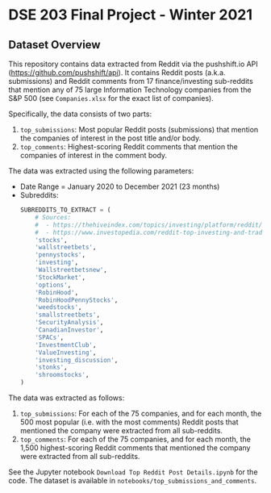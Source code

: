 DSE 203 Final Project - Winter 2021
===================================

Dataset Overview
----------------

This repository contains data extracted from Reddit via the pushshift.io API (https://github.com/pushshift/api). It
contains Reddit posts (a.k.a. submissions) and Reddit comments from 17 finance/investing sub-reddits that mention any of
75 large Information Technology companies from the S&P 500 (see `Companies.xlsx` for the exact list of companies).

Specifically, the data consists of two parts:

1. `top_submissions`: Most popular Reddit posts (submissions) that mention the companies of interest in the post title
   and/or body.
2. `top_comments`: Highest-scoring Reddit comments that mention the companies of interest in the comment body.

The data was extracted using the following parameters:

- Date Range = January 2020 to December 2021 (23 months)
- Subreddits: 
  ```python
  SUBREDDITS_TO_EXTRACT = (
      # Sources:
      #  - https://thehiveindex.com/topics/investing/platform/reddit/
      #  - https://www.investopedia.com/reddit-top-investing-and-trading-communities-5189322
      'stocks',
      'wallstreetbets',
      'pennystocks',
      'investing',
      'Wallstreetbetsnew',
      'StockMarket',
      'options',
      'RobinHood',
      'RobinHoodPennyStocks',
      'weedstocks',
      'smallstreetbets',
      'SecurityAnalysis',
      'CanadianInvestor',
      'SPACs',
      'InvestmentClub',
      'ValueInvesting',
      'investing_discussion',
      'stonks',
      'shroomstocks',
  )
  ```

The data was extracted as follows:

1. `top_submissions`: For each of the 75 companies, and for each month, the 500 most popular (i.e. with the most
   comments) Reddit posts that mentioned the company were extracted from all sub-reddits.
2. `top_comments`: For each of the 75 companies, and for each month, the 1,500 highest-scoring Reddit comments that
   mentioned the company were extracted from all sub-reddits.

See the Jupyter notebook `Download Top Reddit Post Details.ipynb` for the code. The dataset is available in
`notebooks/top_submissions_and_comments`.
